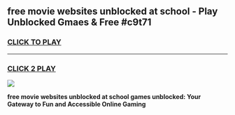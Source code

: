 
## free movie websites unblocked at school - Play Unblocked Gmaes & Free #c9t71
<h3>
<a href="https://news.freeplayer.one?title=free_movie_websites_unblocked_at_school&ref=03M">CLICK TO PLAY</a></h3>
<hr>

<h3>
<a href="https://news.freeplayer.one?title=free_movie_websites_unblocked_at_school&ref=03M">CLICK 2 PLAY</a>
  
</h3>

<a href="https://news.freeplayer.one?title=free_movie_websites_unblocked_at_school&ref=03M"><img src="https://clearcache.store/games.png"></a>


**free movie websites unblocked at school games unblocked: Your Gateway to Fun and Accessible Online Gaming**

